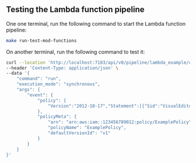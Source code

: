 
## Testing the Lambda function pipeline

One one terminal, run the following command to start the Lambda function pipeline:

```sh
make run-test-mod-functions
```

On another terminal, run the following command to test it:

```sh
curl --location 'http://localhost:7103/api/v0/pipeline/lambda_example/cmd' \
--header 'Content-Type: application/json' \
--data '{
    "command": "run",
    "execution_mode": "synchronous",
    "args": {
        "event": {
            "policy": {
                "Version":"2012-10-17","Statement":[{"Sid":"VisualEditor0","Effect":"Allow","Action":["s3:DeleteObject"],"Resource":"*"}]
            },
            "policyMeta": {
                "arn": "arn:aws:iam::123456789012:policy/ExamplePolicy",
                "policyName": "ExamplePolicy",
                "defaultVersionId": "v1"
            }
        }
    }
}'
```
